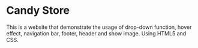 # Candy Store

This is a website that demonstrate the usage of drop-down function, hover effect, navigation bar, footer, header and show image. Using HTML5 and CSS. 
